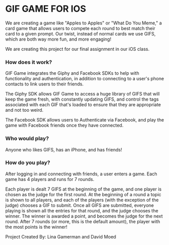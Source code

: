 # GIF GAME FOR IOS

We are creating a game like "Apples to Apples" or "What Do You Meme," a card game that allows users to compete each round to best match their card to a given prompt. Our twist, instead of normal cards we use GIFS, which are both way more fun, and more engaging!

We are creating this project for our final assignment in our iOS class.


### How does it work?
GIF Game integrates the Giphy and Facebook SDKs to help with functionality and authentication, in addition to connecting to a user's phone contacts to link users to their friends.

The Giphy SDK allows GIF Game to access a huge library of GIFS that will keep the game fresh, with constantly updating GIFS, and control the tags associated with each GIF that's loaded to ensure that they are appropriate and not too weird.

The Facebook SDK allows users to Authenticate via Facebook, and play the game with Facebook friends once they have connected.


### Who would play?

Anyone who likes GIFS, has an iPhone, and has friends!

### How do you play?

After logging in and connecting with friends, a user enters a game. Each game has 4 players and runs for 7 rounds.

Each player is dealt 7 GIFS at the beginning of the game, and one player is chosen as the judge for the first round. At the beginning of a round a topic is shown to all players, and each of the players (with the exception of the judge) chooses a GIF to submit. Once all GIFS are submitted, everyone playing is shown all the entries for that round, and the judge chooses the winner. The winner is awarded a point, and becomes the judge for the next round. After 7 rounds (or more, this is the default amount), the player with the most points is the winner!


Project Created By: Lina Gamerman and David Moed



